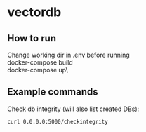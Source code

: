 # vectordb

## How to run
Change working dir in .env before running\
docker-compose build\
docker-compose up\

## Example commands

Check db integrity (will also list created DBs):
```
curl 0.0.0.0:5000/checkintegrity
```
